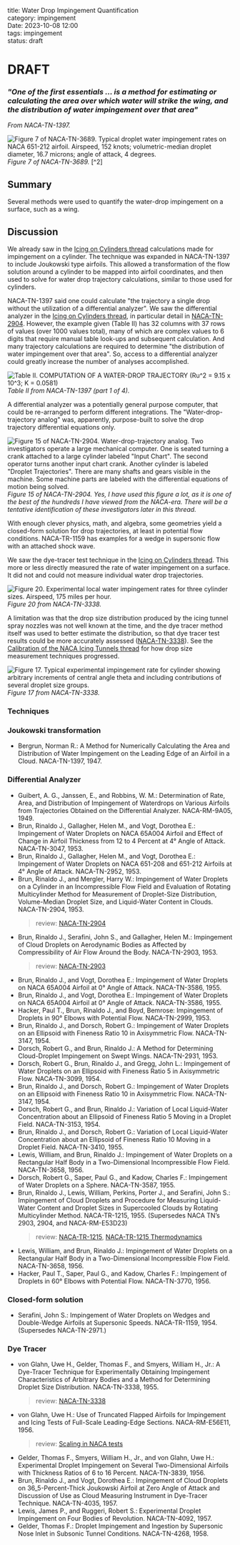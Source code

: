 title: Water Drop Impingement Quantification  
category: impingement  
Date: 2023-10-08 12:00  
tags: impingement  
status: draft

# DRAFT

### _"One of the first essentials ... is a method for estimating or calculating the area over which water will strike the wing, and the distribution of water impingement over that area"_  
_From NACA-TN-1397._  

![Figure 7 of NACA-TN-3689. Typical droplet water impingement rates on NACA 651-212 airfoil. Airspeed, 152 knots; volumetric-median droplet diameter, 16.7 microns; angle of attack, 4 degrees.](/images%2FNACA-TN-3689%2FFigure%207.png)  
_Figure 7 of NACA-TN-3689._ [^2]  

## Summary  

Several methods were used to quantify the water-drop impingement on a surface, such as a wing. 

## Discussion

We already saw in the [Icing on Cylinders thread]({filename}Icing%20on%20Cylinders.md) calculations made for impingement on a cylinder. 
The technique was expanded in NACA-TN-1397 to include Joukowski type airfoils. 
This allowed a transformation of the flow solution around a cylinder to be mapped into airfoil coordinates, 
and then used to solve for water drop trajectory calculations, similar to those used for cylinders. 

NACA-TN-1397 said one could calculate "the trajectory a single drop without the utilization of a differential analyzer". 
We saw the differential analyzer in the [Icing on Cylinders thread]({filename}Icing%20on%20Cylinders.md), 
in particular detail in [NACA-TN-2904]({filename}NACA-TN-2904.md). 
However, the example given (Table II) has 32 columns with 37 rows of values (over 1000 values total), 
many of which are complex values to 6 digits that require manual table look-ups and subsequent calculation. 
And many trajectory calculations are required to determine "the distribution of water impingement over that area". 
So, access to a differential analyzer could greatly increase the number of analyses accomplished.  

![Table II. COMPUTATION OF A WATER-DROP TRAJECTORY (Ru^2 = 9.15 x 10^3; K = 0.0581)](/images%2Fnaca-tn-1397%2FTable%20II.png)  
_Table II from NACA-TN-1397 (part 1 of 4)._  

A differential analyzer was a potentially general purpose computer, 
that could be re-arranged to perform different integrations. 
The "Water-drop-trajectory analog" was, apparently, purpose-built to solve the drop trajectory differential equations only. 

![Figure 15 of NACA-TN-2904. Water-drop-trajectory analog.
Two investigators operate a large mechanical computer. 
One is seated turning a crank attached to a large cylinder labeled "Input Chart". 
The second operator turns another input chart crank. 
Another cylinder is labeled "Droplet Trajectories". 
There are many shafts and gears visible in the machine. 
Some machine parts are labeled with the differential equations of motion being solved. 
](/images/naca-tn-2904/Figure15.png)  
_Figure 15 of NACA-TN-2904. 
Yes, I have used this figure a lot, as it is one of the best of the hundreds I have viewed from the NACA-era.
There will be a tentative identification of these investigators later in this thread._  

With enough clever physics, math, and algebra, some geometries yield a closed-form solution for drop trajectories, 
at least in potential flow conditions. 
NACA-TR-1159 has examples for a wedge in supersonic flow with an attached shock wave. 

We saw the dye-tracer test technique in the [Icing on Cylinders thread]({filename}Icing%20on%20Cylinders.md). 
This more or less directly measured the rate of water impingement on a surface. 
It did not and could not measure individual water drop trajectories. 

![Figure 20. Experimental local water impingement rates for three cylinder sizes. 
Airspeed, 175 miles per hour.](/images/naca-tn-3338/Figure20.png)  
_Figure 20 from NACA-TN-3338._  

A limitation was that the drop size distribution produced by the icing tunnel spray nozzles was not well known at the time, 
and the dye tracer method itself was used to better estimate the distribution, 
so that dye tracer test results could be more accurately assessed ([NACA-TN-3338]({filename}NACA-TN-3338.md)). 
See the [Calibration of the NACA Icing Tunnels thread]({filename}calibration_of_naca_icing_tunnels.md) for how drop size measurement techniques progressed.

![Figure 17. Typical experimental impingement rate for 
cylinder showing arbitrary increments of central 
angle theta and including contributions of several 
droplet size groups.](/images/naca-tn-3338/Figure17.png)  
_Figure 17 from NACA-TN-3338._  

### Techniques

### Joukowski transformation  

- Bergrun, Norman R.: A Method for Numerically Calculating the Area and Distribution of Water Impingement on the Leading Edge of an Airfoil in a Cloud. NACA-TN-1397, 1947.  

### Differential Analyzer  

- Guibert, A. G., Janssen, E., and Robbins, W. M.: Determination of Rate, Area, and Distribution of Impingement of Waterdrops on Various Airfoils from Trajectories Obtained on the Differential Analyzer. NACA-RM-9A05, 1949.  
- Brun, Rinaldo J., Gallagher, Helen M., and Vogt, Dorothea E.: Impingement of Water Droplets on NACA 65A004 Airfoil and Effect of Change in Airfoil Thickness from 12 to 4 Percent at 4° Angle of Attack. NACA-TN-3047, 1953.  
- Brun, Rinaldo J., Gallagher, Helen M., and Vogt, Dorothea E.: Impingement of Water Droplets on NACA 651-208 and 651-212 Airfoils at 4° Angle of Attack. NACA-TN-2952, 1953.  
- Brun, Rinaldo J., and Mergler, Harry W.: Impingement of Water Droplets on a Cylinder in an Incompressible Flow Field and Evaluation of Rotating Multicylinder Method for Measurement of Droplet-Size Distribution, Volume-Median Droplet Size, and Liquid-Water Content in Clouds. NACA-TN-2904, 1953.  
    > review: [NACA-TN-2904]({filename}NACA-TN-2904.md)  
- Brun, Rinaldo J., Serafini, John S., and Gallagher, Helen M.: Impingement of Cloud Droplets on Aerodynamic Bodies as Affected by Compressibility of Air Flow Around the Body. NACA-TN-2903, 1953.  
    > review: [NACA-TN-2903]({filename}NACA-TN-2903.md)  
- Brun, Rinaldo J., and Vogt, Dorothea E.: Impingement of Water Droplets on NACA 65A004 Airfoil at 0° Angle of Attack. NACA-TN-3586, 1955.  
- Brun, Rinaldo J., and Vogt, Dorothea E.: Impingement of Water Droplets on NACA 65A004 Airfoil at 0° Angle of Attack. NACA-TN-3586, 1955.
- Hacker, Paul T., Brun, Rinaldo J., and Boyd, Bemrose: Impingement of Droplets in 90° Elbows with Potential Flow. NACA-TN-2999, 1953.
- Brun, Rinaldo J., and Dorsch, Robert G.: Impingement of Water Droplets on an Ellipsoid with Fineness Ratio 10 in Axisymmetric Flow. NACA-TN-3147, 1954.  
- Dorsch, Robert G., and Brun, Rinaldo J.: A Method for Determining Cloud-Droplet Impingement on Swept Wings. NACA-TN-2931, 1953.  
- Dorsch, Robert G., Brun, Rinaldo J., and Gregg, John L.: Impingement of Water Droplets on an Ellipsoid with Fineness Ratio 5 in Axisymmetric Flow. NACA-TN-3099, 1954.  
- Brun, Rinaldo J., and Dorsch, Robert G.: Impingement of Water Droplets on an Ellipsoid with Fineness Ratio 10 in Axisymmetric Flow. NACA-TN-3147, 1954.  
- Dorsch, Robert G., and Brun, Rinaldo J.: Variation of Local Liquid-Water Concentration about an Ellipsoid of Fineness Ratio 5 Moving in a Droplet Field. NACA-TN-3153, 1954.  
- Brun, Rinaldo J., and Dorsch, Robert G.: Variation of Local Liquid-Water Concentration about an Ellipsoid of Fineness Ratio 10 Moving in a Droplet Field. NACA-TN-3410, 1955.  
- Lewis, William, and Brun, Rinaldo J.: Impingement of Water Droplets on a Rectangular Half Body in a Two-Dimensional Incompressible Flow Field. NACA-TN-3658, 1956.  
- Dorsch, Robert G., Saper, Paul G., and Kadow, Charles F.: Impingement of Water Droplets on a Sphere. NACA-TN-3587, 1955.  
- Brun, Rinaldo J., Lewis, William, Perkins, Porter J., and Serafini, John S.: Impingement of Cloud Droplets and Procedure for Measuring Liquid-Water Content and Droplet Sizes in Supercooled Clouds by Rotating Multicylinder Method. NACA-TR-1215, 1955. (Supersedes NACA TN’s 2903, 2904, and NACA-RM-E53D23)  
    > review: [NACA-TR-1215]({filename}NACA-TR-1215.md), [NACA-TR-1215 Thermodynamics]({filename}NACA-TR-1215-Thermodynamics.md)  
- Lewis, William, and Brun, Rinaldo J.: Impingement of Water Droplets on a Rectangular Half Body in a Two-Dimensional Incompressible Flow Field. NACA-TN-3658, 1956.  
- Hacker, Paul T., Saper, Paul G., and Kadow, Charles F.: Impingement of Droplets in 60° Elbows with Potential Flow. NACA-TN-3770, 1956.  

### Closed-form solution  

- Serafini, John S.: Impingement of Water Droplets on Wedges and Double-Wedge Airfoils at Supersonic Speeds. NACA-TR-1159, 1954. (Supersedes NACA-TN-2971.)  

### Dye Tracer  

- von Glahn, Uwe H., Gelder, Thomas F., and Smyers, William H., Jr.: A Dye-Tracer Technique for Experimentally Obtaining Impingement Characteristics of Arbitrary Bodies and a Method for Determining Droplet Size Distribution. NACA-TN-3338, 1955.  
    > review: [NACA-TN-3338]({filename}NACA-TN-3338.md)  
- von Glahn, Uwe H.: Use of Truncated Flapped Airfoils for Impingement and Icing Tests of Full-Scale Leading-Edge Sections. NACA-RM-E56E11, 1956.  
    > review: [Scaling in NACA tests]({filename}scaling_in_naca_tests.md)  
- Gelder, Thomas F., Smyers, William H., Jr., and von Glahn, Uwe H.: Experimental Droplet Impingement on Several Two-Dimensional Airfoils with Thickness Ratios of 6 to 16 Percent. NACA-TN-3839, 1956.  
- Brun, Rinaldo J., and Vogt, Dorothea E.: Impingement of Cloud Droplets on 36_5-Percent-Thick Joukowski Airfoil at Zero Angle of Attack and Discussion of Use as Cloud Measuring Instrument in Dye-Tracer Technique. NACA-TN-4035, 1957.  
- Lewis, James P., and Ruggeri, Robert S.: Experimental Droplet Impingement on Four Bodies of Revolution. NACA-TN-4092, 1957.  
- Gelder, Thomas F.: Droplet Impingement and Ingestion by Supersonic Nose Inlet in Subsonic Tunnel Conditions. NACA-TN-4268, 1958.  

